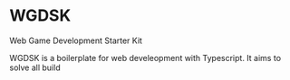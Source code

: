 # WGDSK
Web Game Development Starter Kit

WGDSK is a boilerplate for web develeopment with Typescript.
It aims to solve all build
